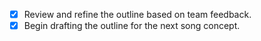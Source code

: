 - [x] Review and refine the outline based on team feedback.
- [x] Begin drafting the outline for the next song concept.